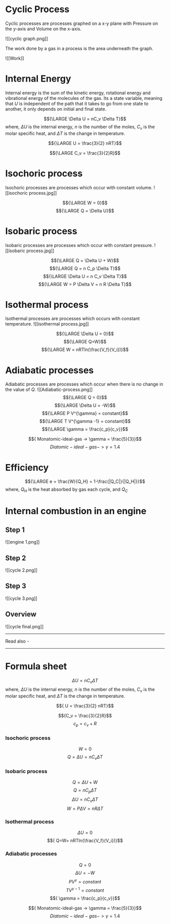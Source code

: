 # Cyclic Process

Cyclic processes are processes graphed on a x-y plane with Pressure on the y-axis and Volume on the x-axis. 


![[cyclic graph.png]]

The work done by a gas in a process is the area underneath the graph.

![[Work]]

# Internal Energy

Internal energy is the sum of the kinetic energy, rotational energy and vibrational energy of the molecules of the gas. Its a state variable, meaning that *U* is independent of the path that it takes to go from one state to another, it only depends on initial and final state.

$${\LARGE \Delta U = nC_v \Delta T}$$
where, ${\Delta U}$ is the internal energy,
*n* is the number of the moles,
${C_v}$ is the molar specific heat, and
${\Delta T}$ is the change in temperature.

$${\LARGE U = \frac{3}{2} nRT}$$

$${\LARGE C_v = \frac{3}{2}R}$$

# Isochoric process
Isochoric processes are processes which occur with constant volume.
![[isochoric process.jpg]]

$${\LARGE W = 0}$$
$${\LARGE Q = \Delta U}$$

# Isobaric process
Isobaric processes are processes which occur with constant pressure.
![[isobaric process.jpg]]

$${\LARGE Q = \Delta U + W}$$
$${\LARGE Q = n C_p \Delta T}$$
$${\LARGE \Delta U = n C_v \Delta T}$$
$${\LARGE W = P \Delta V = n R \Delta T}$$

# Isothermal process
Isothermal processes are processes which occurs with constant temperature.
![[isothermal process.jpg]]

$${\LARGE \Delta U = 0}$$
$${\LARGE Q=W}$$
$${\LARGE W = nRTln(\frac{V_f}{V_i})}$$

# Adiabatic processes
Adiabatic processes are processes which occur when there is no change in the value of *Q*.
![[Adiabatic-process.png]]
$${\LARGE Q = 0}$$
$${\LARGE \Delta U = -W}$$
$${\LARGE P V^{\gamma} = constant}$$
$${\LARGE T V^{\gamma -1} = constant}$$
$${\LARGE \gamma = \frac{c_p}{c_v}}$$

$${ Monatomic-ideal-gas -> \gamma = \frac{5}{3}}$$
$${ Diatomic-ideal-gas -> \gamma = 1.4}$$

# Efficiency
$${\LARGE e = \frac{W}{Q_H} = 1-\frac{|Q_C|}{|Q_H|}}$$
where, ${Q_H}$ is the heat absorbed by gas each cycle, and 
${Q_C}$ 
# Internal combustion in an engine

## Step 1
![[engine 1.png]]

## Step 2
![[cycle 2.png]]

## Step 3
![[cycle 3.png]]

## Overview
![[cycle final.png]]



---
Read also - 

---

# Formula sheet
$${\Delta U = nC_v \Delta T}$$
where, ${\Delta U}$ is the internal energy,
*n* is the number of the moles,
${C_v}$ is the molar specific heat, and
${\Delta T}$ is the change in temperature.

$${ U = \frac{3}{2} nRT}$$

$${C_v = \frac{3}{2}R}$$
$${ c_p = c_v + R}$$

### Isochoric process

$${ W = 0}$$
$${ Q = \Delta U = nC_v \Delta T}$$


### Isobaric process

$${ Q = \Delta U + W}$$
$${ Q = n C_p \Delta T}$$
$${ \Delta U = n C_v \Delta T}$$
$${ W = P \Delta V = n R \Delta T}$$

### Isothermal process

$${ \Delta U = 0}$$
$${ Q=W= nRTln(\frac{V_f}{V_i})}$$

### Adiabatic processes

$${ Q = 0}$$
$${ \Delta U = -W}$$
$${P V^{\gamma} = constant}$$
$${ T V^{\gamma -1} = constant}$$
$${ \gamma = \frac{c_p}{c_v}}$$

$${ Monatomic-ideal-gas -> \gamma = \frac{5}{3}}$$
$${ Diatomic-ideal-gas -> \gamma = 1.4}$$


